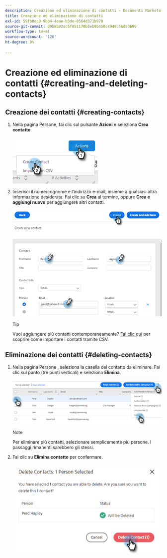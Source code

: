 ```yaml
---
description: Creazione ed eliminazione di contatti - Documenti Marketo - Documentazione del prodotto
title: Creazione ed eliminazione di contatti
exl-id: 59fb0ec9-9bb4-4eae-b3de-8564d371b970
source-git-commit: d9b8b92ac5f051178b8eb9b450c4949b56d50b99
workflow-type: tm+mt
source-wordcount: '120'
ht-degree: 0%

---
```


# Creazione ed eliminazione di contatti {#creating-and-deleting-contacts}

## Creazione dei contatti {#creating-contacts}

1. Nella pagina Persone, fai clic sul pulsante **Azioni** e seleziona **Crea contatto**.

   ![](assets/creating-and-deleting-contacts-1.png)

1. Inserisci il nome/cognome e l’indirizzo e-mail, insieme a qualsiasi altra informazione desiderata. Fai clic su **Crea** al termine, oppure **Crea e aggiungi nuovo** per aggiungere altri contatti.

   ![](assets/creating-and-deleting-contacts-2.png)

   >[!TIP]
   >
   >Vuoi aggiungere più contatti contemporaneamente? [Fai clic qui](/help/marketo/product-docs/marketo-sales-insight/actions/people/managing-contacts/import-contacts-via-csv.md) per scoprire come importare i contatti tramite CSV.

## Eliminazione dei contatti {#deleting-contacts}

1. Nella pagina Persone , seleziona la casella del contatto da eliminare. Fai clic sul punto (tre punti verticali) e seleziona **Elimina**.

   ![](assets/creating-and-deleting-contacts-3.png)

   >[!NOTE]
   >
   >Per eliminare più contatti, selezionare semplicemente più persone. I passaggi rimanenti sarebbero gli stessi.

1. Fai clic su **Elimina contatto** per confermare.

   ![](assets/creating-and-deleting-contacts-4.png)
